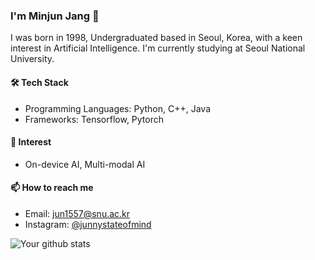 ### I'm Minjun Jang 👋

I was born in 1998, Undergraduated based in Seoul, Korea, with a keen interest in Artificial Intelligence. I'm currently studying at Seoul National University.

#### 🛠 Tech Stack
- Programming Languages: Python, C++, Java
- Frameworks: Tensorflow, Pytorch


#### 🌱 Interest
- On-device AI, Multi-modal AI

#### 📫 How to reach me
- Email: jun1557@snu.ac.kr
- Instagram: [@junnystateofmind](https://instagram.com/junnstateofmind)

![Your github stats](https://github-readme-stats.vercel.app/api?username=junnystateofmind&show_icons=true)
